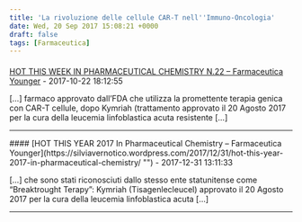```yaml
---
title: 'La rivoluzione delle cellule CAR-T nell''Immuno-Oncologia'
date: Wed, 20 Sep 2017 15:08:21 +0000
draft: false
tags: [Farmaceutica]
---
```



#### 
[HOT THIS WEEK IN PHARMACEUTICAL CHEMISTRY N.22 &#8211; Farmaceutica Younger](https://silviavernotico.wordpress.com/2017/10/22/hot-this-week-in-pharmaceutical-chemistry-n-22/ "") - 2017-10-22 18:12:55

\[…\] farmaco approvato dall’FDA che utilizza la promettente terapia genica con CAR-T cellule, dopo Kymriah (trattamento approvato il 20 Agosto 2017 per la cura della leucemia linfoblastica acuta resistente \[…\]
<hr />
#### 
[HOT THIS YEAR 2017 In Pharmaceutical Chemistry &#8211; Farmaceutica Younger](https://silviavernotico.wordpress.com/2017/12/31/hot-this-year-2017-in-pharmaceutical-chemistry/ "") - 2017-12-31 13:11:33

\[…\] che sono stati riconosciuti dallo stesso ente statunitense come “Breaktrought Terapy”: Kymriah (Tisagenlecleucel) approvato il 20 Agosto 2017 per la cura della leucemia linfoblastica acuta \[…\]
<hr />
